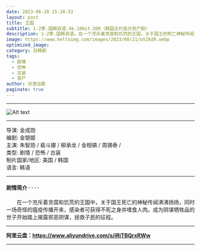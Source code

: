 ```yaml
---
date: 2023-06-28 15:28:53
layout: post
title: 王国
subtitle: 1-2季.国韩双语.4k.10bit.SDR（韩国古代高分丧尸剧）
description: 1-2季.国韩双语。在一个充斥着贪腐和饥荒的王国，关于国王的死亡神秘传闻沸沸扬扬，同时一场奇怪的瘟疫传播开来，感染者可获得不死之身并嗜食人肉...
image: https://www.helloimg.com/images/2023/08/21/oSIKd9.webp
optimized_image: 
category: 日韩剧
tags:
  - 剧情
  - 恐怖
  - 古装
  - 丧尸
author: 对酒当歌
paginate: true
---
```

---
![Alt text](https://www.wpzys.top/upload/attach/202306/89921_6UYD8TW23AD43RV.png)

---

导演: 金成勋  
编剧: 金银姬  
主演: 朱智勋 / 裴斗娜 / 柳承龙 / 金相镐 / 周锡泰 /  
类型: 剧情 / 恐怖 / 古装  
制片国家/地区: 美国 / 韩国  
语言: 韩语  

---

#### 剧情简介 · · · ·

　　在一个充斥着贪腐和饥荒的王国中，关于国王死亡的神秘传闻沸沸扬扬，同时一场奇怪的瘟疫传播开来，感染者可获得不死之身并嗜食人肉。成为阴谋牺牲品的世子开始踏上揭露邪恶阴谋，拯救子民的征程。

---

**阿里云盘：<https://www.aliyundrive.com/s/iRiTBQrxRWw>**

---

